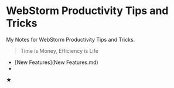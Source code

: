 # WebStorm Productivity Tips and Tricks

My Notes for WebStorm Productivity Tips and Tricks. 

> Time is Money, Efficiency is Life

- [New Features](New Features.md)
- 







★ 




